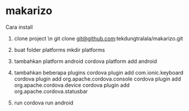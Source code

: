 # makarizo
Cara install

1. clone project
\n
git clone git@github.com:tekdungtralala/makarizo.git

2. buat folder platforms
		mkdir platforms

3. tambahkan platform android
		cordova platform add android

4. tambahkan beberapa plugins
		cordova plugin add com.ionic.keyboard
		cordova plugin add org.apache.cordova.console
		cordova plugin add org.apache.cordova.device
		cordova plugin add org.apache.cordova.statusbar 

5. run 
		cordova run android
